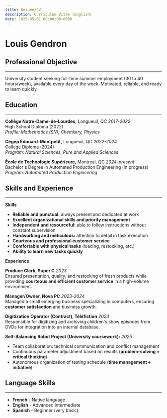 ```yaml
---
title: Resume/CV
description: Curriculum Vitae (English)
date: 2025-05-01 00:00:00+0000
---
```

# Louis Gendron

## Professional Objective
---
University student seeking full-time summer employment (30 to 40 hours/week), available every day of the week. Motivated, reliable, and ready to learn quickly.

## Education
---
**Collège Notre-Dame-de-Lourdes,** Longueuil, QC                                           *2017-2022*  
High School Diploma (2022)  
*Profile: Mathematics (SN), Chemistry, Physics*

**Cégep Édouard-Montpetit,** Longueuil, QC                                  *2022-2024*  
College Diploma (2024)  
*Program: Natural Sciences, Pure and Applied Sciences*

**École de Technologie Supérieure,** Montreal, QC                 *2024-present*  
Bachelor's Degree in Automated Production Engineering (in progress)  
*Program: Automated Production Engineering*

## Skills and Experience
---
**Skills**                
- **Reliable and punctual:** always present and dedicated at work  
- **Excellent organizational skills and priority management**  
- **Independent and resourceful:** able to follow instructions without constant supervision  
- **Hardworking and meticulous:** attention to detail in task execution  
- **Courteous and professional customer service**  
- **Comfortable with physical tasks** (loading, restocking, etc.)  
- **Ability to learn new tasks quickly**

**Experience**

**Produce Clerk, Super C**                                    *2023*  
Ensured presentation, quality, and restocking of fresh products while providing **courteous and efficient customer service** in a high-volume environment.

**Manager/Owner, Nova PC**                                                  *2023-2024*  
Managed a small emerging business specializing in computers, ensuring **customer satisfaction** and business growth.

**Digitization Operator (Contract), Téléfiction**                    *2024*  
Responsible for digitizing and archiving children's show episodes from DVDs for integration into an internal database.

**Self-Balancing Robot Project (University coursework):**                 *2025*  
- Team collaboration: technical communication and conflict management  
- Continuous parameter adjustment based on results (**problem-solving + critical thinking**)  
- Autonomous organization of testing schedule (**time management + initiative**)

## Language Skills
---
       
* **French** - Native language  
* **English** - Advanced intermediate  
* **Spanish** - Beginner (very basic)